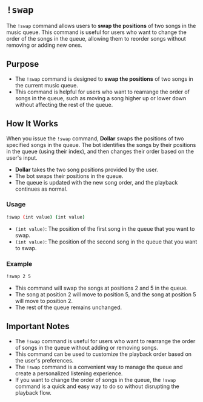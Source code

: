 # `!swap`

The `!swap` command allows users to **swap the positions** of two songs in the music queue. This command is useful for users who want to change the order of the songs in the queue, allowing them to reorder songs without removing or adding new ones.

## Purpose
- The `!swap` command is designed to **swap the positions** of two songs in the current music queue.
- This command is helpful for users who want to rearrange the order of songs in the queue, such as moving a song higher up or lower down without affecting the rest of the queue.

## How It Works
When you issue the `!swap` command, **Dollar** swaps the positions of two specified songs in the queue. The bot identifies the songs by their positions in the queue (using their index), and then changes their order based on the user's input.

- **Dollar** takes the two song positions provided by the user.
- The bot swaps their positions in the queue.
- The queue is updated with the new song order, and the playback continues as normal.

### Usage

```bash
!swap (int value) (int value)
```

- `(int value)`: The position of the first song in the queue that you want to swap.
- `(int value)`: The position of the second song in the queue that you want to swap.

### Example

```bash
!swap 2 5
```

- This command will swap the songs at positions 2 and 5 in the queue.
- The song at position 2 will move to position 5, and the song at position 5 will move to position 2.
- The rest of the queue remains unchanged.

## Important Notes

- The `!swap` command is useful for users who want to rearrange the order of songs in the queue without adding or removing songs.
- This command can be used to customize the playback order based on the user's preferences.
- The `!swap` command is a convenient way to manage the queue and create a personalized listening experience.
- If you want to change the order of songs in the queue, the `!swap` command is a quick and easy
    way to do so without disrupting the playback flow.
